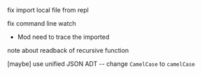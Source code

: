 fix import local file from repl

fix command line watch

- Mod need to trace the imported

note about readback of recursive function

[maybe] use unified JSON ADT -- change `CamelCase` to `camelCase`
